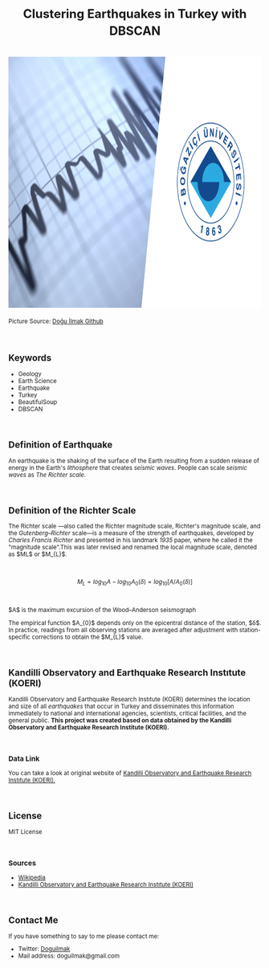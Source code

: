 <h1 align=center><font size = 5>Clustering Earthquakes in Turkey with DBSCAN</font></h1>

<br>

<img src="https://raw.githubusercontent.com/doguilmak/Clustering-Earthquakes-in-Turkey/main/assets/boun_earthquake.jpg" width=1000 height=500 alt="https://github.com/doguilmak/Clustering-Earthquakes-in-Turkey">

<small>Picture Source: <a href="https://github.com/doguilmak/Clustering-Earthquakes-in-Turkey">Doğu İlmak Github</a>

<br>

<h2>Keywords</h2>
<ul>
  <li>Geology</li>
  <li>Earth Science</li>
  <li>Earthquake</li>
  <li>Turkey</li>
  <li>BeautifulSoup</li>
  <li>DBSCAN</li>
</ul>

<br>

<h2>Definition of Earthquake</h2>

<p>An earthquake is the shaking of the surface of the Earth resulting from a sudden release of energy in the Earth's <i>lithosphere</i> that creates <i>seismic waves</i>. People can scale <i>seismic waves</i> as <i>The Richter scale</i>.</p>

<br>

<h2>Definition of the Richter Scale</h2>

<p>The Richter scale —also called the Richter magnitude scale, Richter's magnitude scale, and the <i>Gutenberg–Richter</i> scale—is a measure of the strength of earthquakes, developed by <i>Charles Francis Richter</i> and presented in his landmark <i>1935</i> paper, where he called it the "magnitude scale".This was later revised and renamed the local magnitude scale, denoted as $ML$ or $M_{L}$.</p>

<br>

$$M_{L} = log_{10} A - log_{10} A_{0}(δ) = log_{10} [A/A_{0}(δ)]$$

<br>

<p>$A$ is the maximum excursion of the Wood–Anderson seismograph</p>

<p>The empirical function $A_{0}$ depends only on the epicentral distance of the station, $δ$. In practice, readings from all observing stations are averaged after adjustment with station-specific corrections to obtain the $M_{L}$ value.</p>

<br>

<h2>Kandilli Observatory and Earthquake Research Instıtute (KOERI)</h2>

<p>Kandilli Observatory and Earthquake Research Instıtute (KOERI) determines the location and size of all <i>earthquakes</i> that occur in Turkey and disseminates this information immediately to national and international agencies, scientists, critical facilities, and the general public. <b>This project was created based on data obtained by the Kandilli Observatory and Earthquake Research Institute (KOERI).</b></p>

<br>

<h3>Data Link</h3>

You can take a look at original website of <a href='http://www.koeri.boun.edu.tr/scripts/lasteq.asp'>Kandilli Observatory and Earthquake Research Instıtute (KOERI).</a>

<br>

<h2>License</h2>

<p>MIT License</p>

<br>

<h3>Sources</h3>
<ul>
    <li><a href="https://en.wikipedia.org/wiki/Richter_magnitude_scale">Wikipedia</a></li>
    <li><a href="http://www.koeri.boun.edu.tr/scripts/lst6.asp">Kandilli Observatory and Earthquake Research Instıtute (KOERI)</a></li>
</ul>

<br>

<h2>Contact Me</h2>

<p>If you have something to say to me please contact me:</p> 

<ul>
	<li>Twitter: <a  href="https://twitter.com/Doguilmak">Doguilmak</a></li>
	<li>Mail address: doguilmak@gmail.com</li>
</ul>
